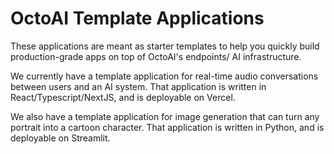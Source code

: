 # OctoAI Template Applications

These applications are meant as starter templates to help you quickly build production-grade apps on top of OctoAI's endpoints/ AI infrastructure.

We currently have a template application for real-time audio conversations between users and an AI system. That application is written in React/Typescript/NextJS, and is deployable on Vercel.

We also have a template application for image generation that can turn any portrait into a cartoon character. That application is written in Python, and is deployable on Streamlit.
